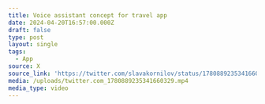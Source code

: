 ```yaml
---
title: Voice assistant concept for travel app
date: 2024-04-20T16:57:00.000Z
draft: false
type: post
layout: single
tags:
  - App
source: X
source_link: 'https://twitter.com/slavakornilov/status/1780889235341660329'
media: /uploads/twitter.com_1780889235341660329.mp4
media_type: video
---
```


